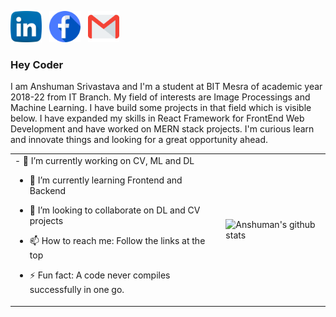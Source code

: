 <a href="https://www.linkedin.com/in/anshuman-srivastava-84a0b3188/"><img src="https://github.com/anshumyname/anshumyname/blob/master/imgs/linkedin.svg" height=50></a> &nbsp;
<a href="https://www.facebook.com/anshuman.srivastava.9889"><img src="https://github.com/anshumyname/anshumyname/blob/master/imgs/facebook.svg" height=50></a> &nbsp;
<a href="mailto:srivastavaanshuman33@gmail.com"><img src="https://github.com/anshumyname/anshumyname/blob/master/imgs/gmail.svg" height=50></a>


### Hey Coder 
<!--
**anshumyname/anshumyname** is a ✨ _special_ ✨ repository because its `README.md` (this file) appears on your GitHub profile.-->
I am Anshuman Srivastava and I'm a student at BIT Mesra of academic year 2018-22 from IT Branch. My field of interests are Image Processings and Machine Learning. I have build some projects in that field which is visible below. 
I have expanded my skills in React Framework for FrontEnd Web Development and have worked on MERN stack projects.
I'm curious learn and innovate things and looking for a great opportunity ahead.

<table>
<tr>
 <td>
- 🔭 I’m currently working on CV, ML and DL

- 🌱 I’m currently learning Frontend and Backend

- 👯 I’m looking to collaborate on DL and CV projects

- 📫 How to reach me: Follow the links at the top

- ⚡ Fun fact: A code never compiles successfully in one go.
</td>
<td>
  
![Anshuman's github stats](https://github-readme-stats.vercel.app/api?username=anshumyname&show_icons=true&count_private=true&hide_rank=true)

 </td>
</tr>
</table>
